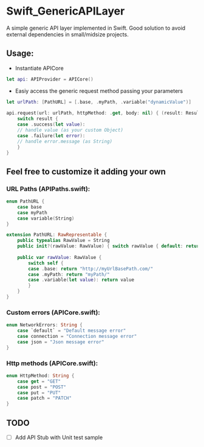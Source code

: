 # Swift_GenericAPILayer
A simple generic API layer implemented in Swift. Good solution to avoid external dependencies in small/midsize projects.

## Usage:

- Instantiate APICore

```Swift
let api: APIProvider = APICore()
```

- Easiy access the generic request method passing your parameters

```Swift 
let urlPath: [PathURL] = [.base, .myPath, .variable("dynamicValue")]
        
api.request(url: urlPath, httpMethod: .get, body: nil) { (result: Result<Object, ErrorHandler>) in
    switch result {
    case .success(let value):
    // handle value (as your custom Object)
    case .failure(let error):
    // handle error.message (as String)
    }
}
```
## Feel free to customize it adding your own

### URL Paths (APIPaths.swift): 

```Swift
enum PathURL {
    case base
    case myPath
    case variable(String)
}

extension PathURL: RawRepresentable {
    public typealias RawValue = String
    public init?(rawValue: RawValue) { switch rawValue { default: return nil } }
    
    public var rawValue: RawValue {
        switch self {
        case .base: return "http://myUrlBasePath.com/"
        case .myPath: return "myPath/"
        case .variable(let value): return value
        }
    }    
}
```

### Custom errors (APICore.swift):

```Swift
enum NetworkErrors: String {
    case `default` = "Default message error"
    case connection = "Connection message error"
    case json = "Json message error"
}
```

### Http methods (APICore.swift): 

```Swift
enum HttpMethod: String {
    case get = "GET"
    case post = "POST"
    case put = "PUT"
    case patch = "PATCH"
}
```

## TODO

- [ ] Add API Stub with Unit test sample

